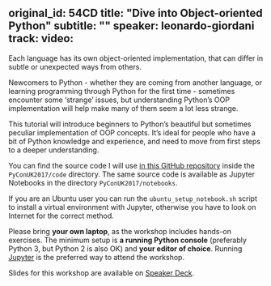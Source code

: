 original_id: 54CD
title: "Dive into Object-oriented Python"
subtitle: ""
speaker: leonardo-giordani
track: 
video:
---
Each language has its own object-oriented implementation, that can differ in subtle or unexpected ways from others.

Newcomers to Python - whether they are coming from another language, or learning programming through Python for the first time - sometimes encounter some ‘strange’ issues, but understanding Python’s OOP implementation will help make many of them seem a lot less strange.

This tutorial will introduce beginners to Python’s beautiful but sometimes peculiar implementation of OOP concepts. It’s ideal for people who have a bit of Python knowledge and experience, and need to move from first steps to a deeper understanding.

You can find the source code I will use [in this GitHub repository](https://github.com/lgiordani/oopy) inside the `PyConUK2017/code` directory. The same source code is available as Jupyter Notebooks in the directory `PyConUK2017/notebooks`.

If you are an Ubuntu user you can run the `ubuntu_setup_notebook.sh` script to install a virtual environment with Jupyter, otherwise you have to look on Internet for the correct method.

Please bring **your own laptop**, as the workshop includes hands-on exercises. The minimum setup is **a running Python console** (preferably Python 3, but Python 2 is also OK) and **your editor of choice**. Running [Jupyter](http://jupyter.org/) is the preferred way to attend the workshop.

Slides for this workshop are available on [Speaker Deck](http://bit.ly/oopython).
